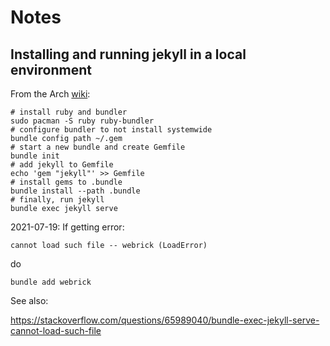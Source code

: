 # Notes

## Installing and running jekyll in a local environment

From the Arch [wiki](https://wiki.archlinux.org/index.php/Ruby#Bundler):

```{sh}
# install ruby and bundler
sudo pacman -S ruby ruby-bundler
# configure bundler to not install systemwide
bundle config path ~/.gem
# start a new bundle and create Gemfile
bundle init
# add jekyll to Gemfile
echo 'gem "jekyll"' >> Gemfile
# install gems to .bundle
bundle install --path .bundle
# finally, run jekyll
bundle exec jekyll serve
```

2021-07-19: If getting error:

```
cannot load such file -- webrick (LoadError)
```

do 

```
bundle add webrick
```

See also:

https://stackoverflow.com/questions/65989040/bundle-exec-jekyll-serve-cannot-load-such-file
